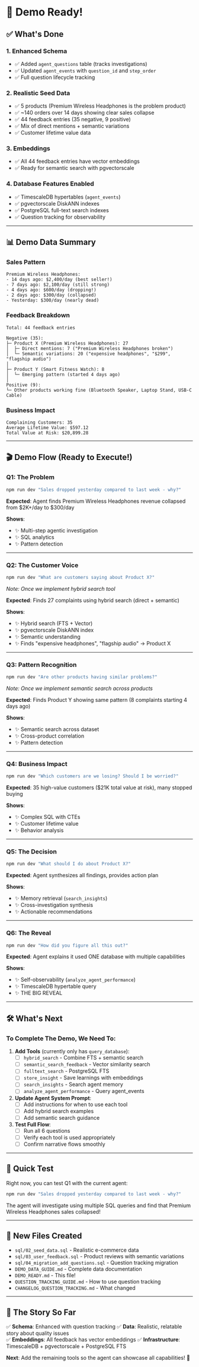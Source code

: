 # 🎉 Demo Ready!

## ✅ What's Done

### 1. Enhanced Schema
- ✅ Added `agent_questions` table (tracks investigations)
- ✅ Updated `agent_events` with `question_id` and `step_order`
- ✅ Full question lifecycle tracking

### 2. Realistic Seed Data
- ✅ 5 products (Premium Wireless Headphones is the problem product)
- ✅ ~140 orders over 14 days showing clear sales collapse
- ✅ 44 feedback entries (35 negative, 9 positive)
- ✅ Mix of direct mentions + semantic variations
- ✅ Customer lifetime value data

### 3. Embeddings
- ✅ All 44 feedback entries have vector embeddings
- ✅ Ready for semantic search with pgvectorscale

### 4. Database Features Enabled
- ✅ TimescaleDB hypertables (`agent_events`)
- ✅ pgvectorscale DiskANN indexes
- ✅ PostgreSQL full-text search indexes
- ✅ Question tracking for observability

---

## 📊 Demo Data Summary

### Sales Pattern
```
Premium Wireless Headphones:
- 14 days ago: $2,400/day (best seller!)
- 7 days ago: $2,100/day (still strong)
- 4 days ago: $600/day (dropping!)
- 2 days ago: $300/day (collapsed)
- Yesterday: $300/day (nearly dead)
```

### Feedback Breakdown
```
Total: 44 feedback entries

Negative (35):
├─ Product X (Premium Wireless Headphones): 27
│  ├─ Direct mentions: 7 ("Premium Wireless Headphones broken")
│  └─ Semantic variations: 20 ("expensive headphones", "$299", "flagship audio")
│
├─ Product Y (Smart Fitness Watch): 8
│  └─ Emerging pattern (started 4 days ago)
│
Positive (9):
└─ Other products working fine (Bluetooth Speaker, Laptop Stand, USB-C Cable)
```

### Business Impact
```
Complaining Customers: 35
Average Lifetime Value: $597.12
Total Value at Risk: $20,899.28
```

---

## 🎬 Demo Flow (Ready to Execute!)

### Q1: The Problem
```bash
npm run dev "Sales dropped yesterday compared to last week - why?"
```
**Expected**: Agent finds Premium Wireless Headphones revenue collapsed from $2K+/day to $300/day

**Shows**: 
- ✨ Multi-step agentic investigation
- ✨ SQL analytics
- ✨ Pattern detection

---

### Q2: The Customer Voice
```bash
npm run dev "What are customers saying about Product X?"
```
*Note: Once we implement hybrid search tool*

**Expected**: Finds 27 complaints using hybrid search (direct + semantic)

**Shows**:
- ✨ Hybrid search (FTS + Vector)
- ✨ pgvectorscale DiskANN index
- ✨ Semantic understanding
- ✨ Finds "expensive headphones", "flagship audio" → Product X

---

### Q3: Pattern Recognition
```bash
npm run dev "Are other products having similar problems?"
```
*Note: Once we implement semantic search across products*

**Expected**: Finds Product Y showing same pattern (8 complaints starting 4 days ago)

**Shows**:
- ✨ Semantic search across dataset
- ✨ Cross-product correlation
- ✨ Pattern detection

---

### Q4: Business Impact
```bash
npm run dev "Which customers are we losing? Should I be worried?"
```

**Expected**: 35 high-value customers ($21K total value at risk), many stopped buying

**Shows**:
- ✨ Complex SQL with CTEs
- ✨ Customer lifetime value
- ✨ Behavior analysis

---

### Q5: The Decision
```bash
npm run dev "What should I do about Product X?"
```

**Expected**: Agent synthesizes all findings, provides action plan

**Shows**:
- ✨ Memory retrieval (`search_insights`)
- ✨ Cross-investigation synthesis
- ✨ Actionable recommendations

---

### Q6: The Reveal
```bash
npm run dev "How did you figure all this out?"
```

**Expected**: Agent explains it used ONE database with multiple capabilities

**Shows**:
- ✨ Self-observability (`analyze_agent_performance`)
- ✨ TimescaleDB hypertable query
- ✨ THE BIG REVEAL

---

## 🛠️ What's Next

### To Complete The Demo, We Need To:

1. **Add Tools** (currently only has `query_database`):
   - [ ] `hybrid_search` - Combine FTS + semantic search
   - [ ] `semantic_search_feedback` - Vector similarity search  
   - [ ] `fulltext_search` - PostgreSQL FTS
   - [ ] `store_insight` - Save learnings with embeddings
   - [ ] `search_insights` - Search agent memory
   - [ ] `analyze_agent_performance` - Query agent_events

2. **Update Agent System Prompt**:
   - [ ] Add instructions for when to use each tool
   - [ ] Add hybrid search examples
   - [ ] Add semantic search guidance

3. **Test Full Flow**:
   - [ ] Run all 6 questions
   - [ ] Verify each tool is used appropriately
   - [ ] Confirm narrative flows smoothly

---

## 🚀 Quick Test

Right now, you can test Q1 with the current agent:

```bash
npm run dev "Sales dropped yesterday compared to last week - why?"
```

The agent will investigate using multiple SQL queries and find that Premium Wireless Headphones sales collapsed!

---

## 📁 New Files Created

- `sql/02_seed_data.sql` - Realistic e-commerce data
- `sql/03_user_feedback.sql` - Product reviews with semantic variations
- `sql/04_migration_add_questions.sql` - Question tracking migration
- `DEMO_DATA_GUIDE.md` - Complete data documentation
- `DEMO_READY.md` - This file!
- `QUESTION_TRACKING_GUIDE.md` - How to use question tracking
- `CHANGELOG_QUESTION_TRACKING.md` - What changed

---

## 🎯 The Story So Far

✅ **Schema**: Enhanced with question tracking
✅ **Data**: Realistic, relatable story about quality issues  
✅ **Embeddings**: All feedback has vector embeddings
✅ **Infrastructure**: TimescaleDB + pgvectorscale + PostgreSQL FTS

**Next**: Add the remaining tools so the agent can showcase all capabilities! 🚀

